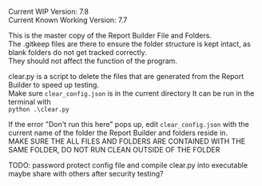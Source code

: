Current WIP Version: 7.8  
Current Known Working Version: 7.7  
  
This is the master copy of the Report Builder File and Folders.  
The .gitkeep files are there to ensure the folder structure is kept intact, as blank folders do not get tracked correctly.  
They should not affect the function of the program.  

clear.py is a script to delete the files that are generated from the Report Builder to speed up testing.  
Make sure `clear_config.json` is in the current directory
It can be run in the terminal with  
`python .\clear.py`

If the error "Don't run this here" pops up, edit `clear_config.json` with the current name of the folder the Report Builder and folders reside in.  
MAKE SURE THE ALL FILES AND FOLDERS ARE CONTAINED WITH THE SAME FOLDER, DO NOT RUN CLEAN OUTSIDE OF THE FOLDER

TODO: password protect config file and compile clear.py into executable  
      maybe share with others after security testing?
